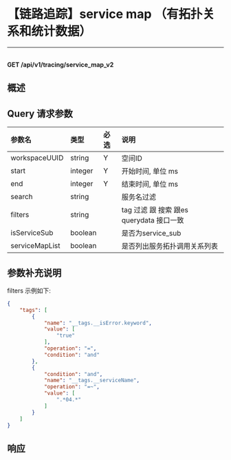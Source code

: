# 【链路追踪】service map （有拓扑关系和统计数据）

---

<br />**GET /api/v1/tracing/service_map_v2**

## 概述




## Query 请求参数

| 参数名        | 类型     | 必选   | 说明              |
|:-----------|:-------|:-----|:----------------|
| workspaceUUID | string | Y | 空间ID<br> |
| start | integer | Y | 开始时间, 单位 ms<br> |
| end | integer | Y | 结束时间, 单位 ms<br> |
| search | string |  | 服务名过滤<br> |
| filters | string |  | tag 过滤 跟 搜索 跟es querydata 接口一致<br> |
| isServiceSub | boolean |  | 是否为service_sub<br> |
| serviceMapList | boolean |  | 是否列出服务拓扑调用关系列表<br> |

## 参数补充说明

filters 示例如下:
```json
{
    "tags": [
        {
            "name": "__tags.__isError.keyword",
            "value": [
                "true"
            ],
            "operation": "=",
            "condition": "and"
        },
        {
            "condition": "and",
            "name": "__tags.__serviceName",
            "operation": "=~",
            "value": [
                ".*04.*"
            ]
        }
    ]
}
```






## 响应
```shell
 
```




